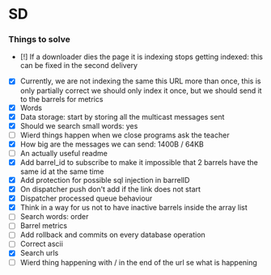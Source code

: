 # SD

### Things to solve
 - [!] If a downloader dies the page it is indexing stops getting indexed: this can be fixed in the second delivery
 - [x] Currently, we are not indexing the same this URL more than once, this is only partially correct we should only index it once,
 but we should send it to the barrels for metrics
 - [x] Words
 - [x] Data storage: start by storing all the multicast messages sent
 - [x] Should we search small words: yes
 - [ ] Wierd things happen when we close programs ask the teacher
 - [x] How big are the messages we can send: 1400B / 64KB
 - [ ] An actually useful readme
 - [x] Add barrel_id to subscribe to make it impossible that 2 barrels have the same id at the same time
 - [x] Add protection for possible sql injection in barrelID
 - [x] On dispatcher push don't add if the link does not start
 - [x] Dispatcher processed queue behaviour
 - [x] Think in a way for us not to have inactive barrels inside the array list
 - [ ] Search words: order
 - [ ] Barrel metrics
 - [ ] Add rollback and commits on every database operation
 - [ ] Correct ascii
 - [x] Search urls
 - [ ] Wierd thing happening with / in the end of the url se what is happening
